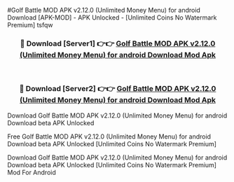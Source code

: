 #Golf Battle MOD APK v2.12.0 (Unlimited Money Menu) for android Download [APK-MOD] - APK Unlocked - [Unlimited Coins No Watermark Premium] tsfqw



<div align="center">

<h3>🔴 Download [Server1] 👉👉 <a href="https://momento.my/?title=Golf_Battle_MOD_APK_v2.12.0_(Unlimited_Money_Menu)_for_android_Download">Golf Battle MOD APK v2.12.0 (Unlimited Money Menu) for android Download Mod Apk</a></h3><br>

<h3>🔴 Download [Server2] 👉👉 <a href="https://momento.my/?title=Golf_Battle_MOD_APK_v2.12.0_(Unlimited_Money_Menu)_for_android_Download">Golf Battle MOD APK v2.12.0 (Unlimited Money Menu) for android Download Mod Apk</a></h3>
</div>



Download Golf Battle MOD APK v2.12.0 (Unlimited Money Menu) for android Download beta APK Unlocked

Free Golf Battle MOD APK v2.12.0 (Unlimited Money Menu) for android Download beta APK Unlocked [Unlimited Coins No Watermark Premium]

Download Golf Battle MOD APK v2.12.0 (Unlimited Money Menu) for android Download beta APK Unlocked [Unlimited Coins No Watermark Premium] Mod For Android
